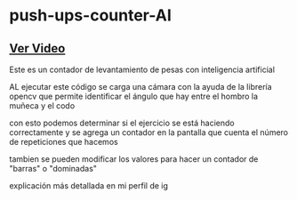 # push-ups-counter-AI


## [Ver Video](https://www.instagram.com/reel/CVoR1TAvvNP/?utm_source=ig_web_copy_link)

Este es un contador de levantamiento de pesas con inteligencia artificial

AL ejecutar este código se carga una cámara con la ayuda de la librería opencv que permite identificar el ángulo que hay entre el hombro la muñeca y el codo

con esto podemos determinar si el ejercicio se está haciendo correctamente y se agrega un contador en la pantalla que cuenta el número de repeticiones que hacemos 

tambien se pueden modificar los valores para hacer un contador de "barras" o "dominadas"

explicación más detallada en mi perfil de ig

